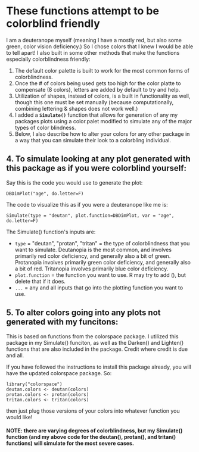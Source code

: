 # These functions attempt to be colorblind friendly

I am a deuteranope myself (meaning I have a mostly red, but also some green, color vision deficiency.)  So I chose colors that I knew I would be able to tell apart!  I also built in some other methods that make the functions especially colorblindness friendly:

1. The default color palette is built to work for the most common forms of colorblindness.
2. Once the # of colors being used gets too high for the color platte to compensate (8 colors), letters are added by default to try and help.
3. Utilization of shapes, instead of colors, is a built in functionality as well, though this one must be set manually (because computationally, combining lettering & shapes does not work well.)
4. I added a **`Simulate()`** function that allows for generation of any my packages plots using a color.palet modified to simulate any of the major types of color blindness.
5. Below, I also describe how to alter your colors for any other package in a way that you can simulate their look to a colorbling individual.

## 4. To simulate looking at any plot generated with this package as if you were colorblind yourself:

Say this is the code you would use to generate the plot:

```
DBDimPlot("age", do.letter=F)
```

The code to visualize this as if you were a deuteranope like me is:

```
Simulate(type = "deutan", plot.function=DBDimPlot, var = "age", do.letter=F)
```

The Simulate() function's inputs are:

- `type` = "deutan", "protan", "tritan" = the type of colorblindness that you want to simulate.  Deutanopia is the most common, and involves primarily red color deficiency, and generally also a bit of green.  Protanopia involves primarily green color deficiency, and generally also a bit of red.  Tritanopia involves primarily blue color deficiency.
- `plot.function` = the function you want to use.  R may try to add (), but delete that if it does.
- `...` = any and all inputs that go into the plotting function you want to use.

## 5. To alter colors going into any plots not generated with my funcitons:

This is based on functions from the colorspace package.  I utilized this package in my Simulate() funciton, as well as the Darken() and Lighten() functions that are also included in the package.  Credit where credit is due and all.

If you have followed the instructions to install this package already, you will have the updated colorspace package.  So:

```
library("colorspace")
deutan.colors <- deutan(colors)
protan.colors <- protan(colors)
tritan.colors <- tritan(colors)
```

then just plug those versions of your colors into whatever function you would like!

#### NOTE: there are varying degrees of colorblindness, but my Simulate() function (and my above code for the deutan(), protan(), and tritan() functions) will simulate for the most severe cases.
